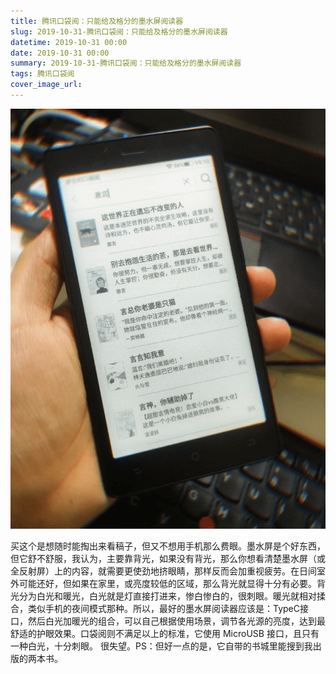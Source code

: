 ```yaml
---
title: 腾讯口袋阅：只能给及格分的墨水屏阅读器
slug: 2019-10-31-腾讯口袋阅：只能给及格分的墨水屏阅读器
datetime: 2019-10-31 00:00
date: 2019-10-31 00:00
summary: 2019-10-31-腾讯口袋阅：只能给及格分的墨水屏阅读器
tags: 腾讯口袋阅
cover_image_url: 
---
```

![62133-zj5j6yoarx.png](../assets/2019/09/3717152331.png)
<!--more-->
买这个是想随时能掏出来看稿子，但又不想用手机那么费眼。墨水屏是个好东西，但它舒不舒服，我认为，主要靠背光，如果没有背光，那么你想看清楚墨水屏（或全反射屏）上的内容，就需要更使劲地挤眼睛，那样反而会加重视疲劳。在日间室外可能还好，但如果在家里，或亮度较低的区域，那么背光就显得十分有必要。背光分为白光和暖光，白光就是灯直接打进来，惨白惨白的，很刺眼。暖光就相对揉合，类似手机的夜间模式那种。所以，最好的墨水屏阅读器应该是：TypeC接口，然后白光加暖光的组合，可以自己根据使用场景，调节各光源的亮度，达到最舒适的护眼效果。口袋阅则不满足以上的标准，它使用 MicroUSB 接口，且只有一种白光，十分刺眼。
很失望。PS：但好一点的是，它自带的书城里能搜到我出版的两本书。